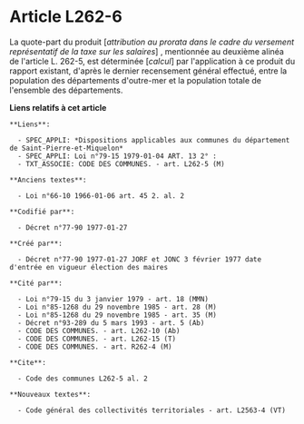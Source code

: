 # Article L262-6

La quote-part du produit [*attribution au prorata dans le cadre du versement représentatif de la taxe sur les salaires*] ,
mentionnée au deuxième alinéa de l'article L. 262-5, est déterminée [*calcul*] par l'application à ce produit du rapport
existant, d'après le dernier recensement général effectué, entre la population des départements d'outre-mer et la population
totale de l'ensemble des départements.

**Liens relatifs à cet article**

	**Liens**:

	  - SPEC_APPLI: *Dispositions applicables aux communes du département de Saint-Pierre-et-Miquelon*
	  - SPEC_APPLI: Loi n°79-15 1979-01-04 ART. 13 2° :
	  - TXT_ASSOCIE: CODE DES COMMUNES. - art. L262-5 (M)

	**Anciens textes**:

	  - Loi n°66-10 1966-01-06 art. 45 2. al. 2

	**Codifié par**:

	  - Décret n°77-90 1977-01-27

	**Créé par**:

	  - Décret n°77-90 1977-01-27 JORF et JONC 3 février 1977 date d'entrée en vigueur élection des maires

	**Cité par**:

	  - Loi n°79-15 du 3 janvier 1979 - art. 18 (MMN)
	  - Loi n°85-1268 du 29 novembre 1985 - art. 28 (M)
	  - Loi n°85-1268 du 29 novembre 1985 - art. 35 (M)
	  - Décret n°93-289 du 5 mars 1993 - art. 5 (Ab)
	  - CODE DES COMMUNES. - art. L262-10 (Ab)
	  - CODE DES COMMUNES. - art. L262-15 (T)
	  - CODE DES COMMUNES. - art. R262-4 (M)

	**Cite**:

	  - Code des communes L262-5 al. 2

	**Nouveaux textes**:

	  - Code général des collectivités territoriales - art. L2563-4 (VT)
